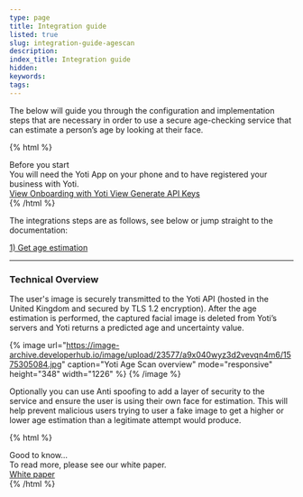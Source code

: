 ```yaml
---
type: page
title: Integration guide
listed: true
slug: integration-guide-agescan
description: 
index_title: Integration guide
hidden: 
keywords: 
tags: 
---
```


The below will guide you through the configuration and implementation steps that are necessary in order to use a secure age-checking service that can estimate a person’s age by looking at their face.

{% html %}
<div class="alert-BYS">
   <div class="alert-title" id="BYS">
      Before you start
   </div>
   <div class="alert-text" >
      You will need the Yoti App on your phone and to have registered your business with Yoti.
   </div>
   <div class="alert-links"> 
      <a target="_self"  href="https://developers.yoti.com/yoti/getting-started-hub"> View Onboarding with Yoti </a>
      <a  target="_self" href="https://developers.yoti.com/yoti/generating-the-api-keys"> View Generate API Keys </a> 
   </div>
</div>
{% /html %}

The integrations steps are as follows, see below or jump straight to the documentation:

[1) Get age estimation](https://developers.yoti.com/yoti/integration-steps-agescan)

---

### Technical Overview

The user's image is securely transmitted to the Yoti API (hosted in the United Kingdom and secured by TLS 1.2 encryption). After the age estimation is performed, the captured facial image is deleted from Yoti’s servers and Yoti returns a predicted age and uncertainty value.

{% image url="https://image-archive.developerhub.io/image/upload/23577/a9x040wyz3d2vevqn4m6/1575305084.jpg" caption="Yoti Age Scan overview" mode="responsive" height="348" width="1226" %}
{% /image %}

Optionally you can use Anti spoofing to add a layer of security to the service and ensure the user is using their own face for estimation. This will help prevent malicious users trying to user a fake image to get a higher or lower age estimation than a legitimate attempt would produce.

{% html %}
<div class="alert-GTK">
    <div class="alert-title" id="GTK">
        Good to know... 
    </div>
    <div class="alert-text">
        To read more, please see our white paper.
    </div>
    <div class="alert-links"> 
        <a href="https://www.yoti.com/blog/yoti-age-scan-whitepaper/">White paper</a>
   </div>
</div>
{% /html %}